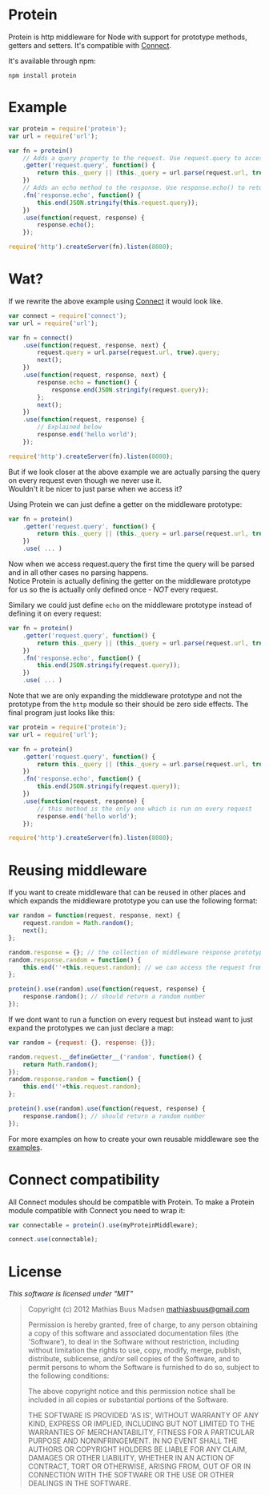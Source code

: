 # Protein

Protein is http middleware for Node with support for prototype methods, getters and setters. It's compatible with [Connect](https://github.com/senchalabs/connect).

It's available through npm:

	npm install protein

# Example

``` js
var protein = require('protein');
var url = require('url');

var fn = protein()
	// Adds a query property to the request. Use request.query to access the parsed query
	.getter('request.query', function() {
		return this._query || (this._query = url.parse(request.url, true).query);
	})
	// Adds an echo method to the response. Use response.echo() to return the query
	.fn('response.echo', function() {		
		this.end(JSON.stringify(this.request.query));
	})
	.use(function(request, response) {
		response.echo();
	});

require('http').createServer(fn).listen(8080);
```

# Wat?

If we rewrite the above example using [Connect](https://github.com/senchalabs/connect) it would look like.

``` js
var connect = require('connect');
var url = require('url');

var fn = connect()
	.use(function(request, response, next) {
		request.query = url.parse(request.url, true).query;
		next();
	})
	.use(function(request, response, next) {
		response.echo = function() {
			response.end(JSON.stringify(request.query));
		};
		next();
	})
	.use(function(request, response) {
		// Explained below
		response.end('hello world');
	});

require('http').createServer(fn).listen(8080);
```

But if we look closer at the above example we are actually parsing the query on every request even though we never use it.  
Wouldn't it be nicer to just parse when we access it?

Using Protein we can just define a getter on the middleware prototype:

``` js
var fn = protein()
	.getter('request.query', function() {
		return this._query || (this._query = url.parse(request.url, true).query);
	})
	.use( ... )
```

Now when we access request.query the first time the query will be parsed and in all other cases no parsing happens.  
Notice Protein is actually defining the getter on the middleware prototype for us so the is actually only defined once - *NOT* every request.

Similary we could just define `echo` on the middleware prototype instead of defining it on every request:

``` js
var fn = protein()
	.getter('request.query', function() {
		return this._query || (this._query = url.parse(request.url, true).query);
	})
	.fn('response.echo', function() {
		this.end(JSON.stringify(request.query));
	})
	.use( ... )
```

Note that we are only expanding the middleware prototype and not the prototype from the `http` module so their should be zero side effects.
The final program just looks like this:

``` js
var protein = require('protein');
var url = require('url');

var fn = protein()
	.getter('request.query', function() {
		return this._query || (this._query = url.parse(request.url, true).query);
	})
	.fn('response.echo', function() {
		this.end(JSON.stringify(request.query));
	})
	.use(function(request, response) {
		// this method is the only one which is run on every request
		response.end('hello world');
	});

require('http').createServer(fn).listen(8080);
```

# Reusing middleware

If you want to create middleware that can be reused in other places and which expands the middleware prototype you can use the following format:

``` js
var random = function(request, response, next) {
	request.random = Math.random();
	next();
};

random.response = {}; // the collection of middleware response prototype methods
random.response.random = function() {
	this.end(''+this.request.random); // we can access the request from the response using this.request	
};

protein().use(random).use(function(request, response) {
	response.random(); // should return a random number
});
```

If we dont want to run a function on every request but instead want to just expand the prototypes we can just declare a map:

``` js
var random = {request: {}, response: {}};

random.request.__defineGetter__('random', function() {
	return Math.random();
});
random.response.random = function() {
	this.end(''+this.request.random);
};

protein().use(random).use(function(request, response) {
	response.random(); // should return a random number
});
```

For more examples on how to create your own reusable middleware see the [examples](https://github.com/mafintosh/Protein/tree/master/examples).

# Connect compatibility

All Connect modules should be compatible with Protein. To make a Protein module compatible with Connect you need to wrap it:

``` js
var connectable = protein().use(myProteinMiddleware);

connect.use(connectable);
```

# License

*This software is licensed under "MIT"*

> Copyright (c) 2012 Mathias Buus Madsen <mathiasbuus@gmail.com>
> 
> Permission is hereby granted, free of charge, to any person obtaining a copy of this software and associated documentation files (the 'Software'), to deal in the Software without restriction, including without limitation the rights to use, copy, modify, merge, publish, distribute, sublicense, and/or sell copies of the Software, and to permit persons to whom the Software is furnished to do so, subject to the following conditions:
> 
> The above copyright notice and this permission notice shall be included in all copies or substantial portions of the Software.
> 
> THE SOFTWARE IS PROVIDED 'AS IS', WITHOUT WARRANTY OF ANY KIND, EXPRESS OR IMPLIED, INCLUDING BUT NOT LIMITED TO THE WARRANTIES OF MERCHANTABILITY, FITNESS FOR A PARTICULAR PURPOSE AND NONINFRINGEMENT. IN NO EVENT SHALL THE AUTHORS OR COPYRIGHT HOLDERS BE LIABLE FOR ANY CLAIM, DAMAGES OR OTHER LIABILITY, WHETHER IN AN ACTION OF CONTRACT, TORT OR OTHERWISE, ARISING FROM, OUT OF OR IN CONNECTION WITH THE SOFTWARE OR THE USE OR OTHER DEALINGS IN THE SOFTWARE.
